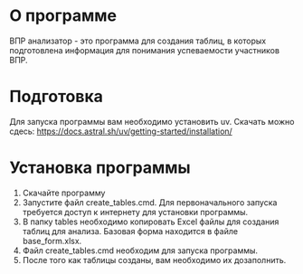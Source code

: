 # О программе
ВПР анализатор - это программа для создания таблиц, в которых подготовлена информация для понимания успеваемости участников ВПР.

# Подготовка
Для запуска программы вам необходимо установить uv. Скачать можно сдесь: https://docs.astral.sh/uv/getting-started/installation/

# Установка программы
1. Скачайте программу
2. Запустите файл create_tables.cmd. Для первоначального запуска требуется доступ к интернету для установки программы.
3. В папку tables необходимо копировать Excel файлы для создания таблиц для анализа. Базовая форма находится в файле base_form.xlsx.
4. Файл create_tables.cmd необходим для запуска программы.
5. После того как таблицы созданы, вам необходимо их дозаполнить.